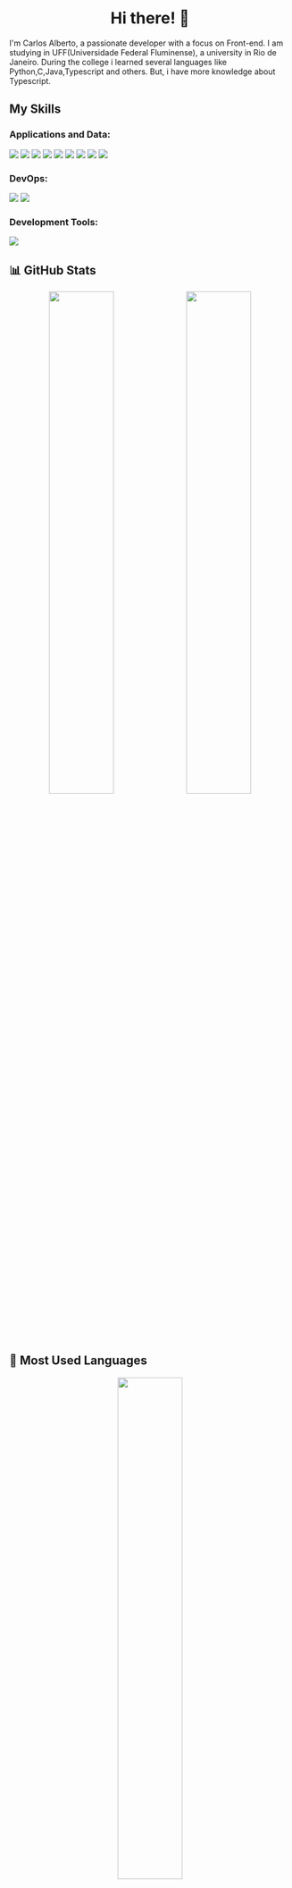 <h1 align="center">Hi there! 👋</h1>

<p>I'm Carlos Alberto, a passionate developer with a focus on Front-end. I am studying in UFF(Universidade Federal Fluminense), a university in Rio de Janeiro.
During the college i learned several languages like Python,C,Java,Typescript and others. But, i have more knowledge about Typescript.
</p>


</p>

## My Skills

### Applications and Data:
<p>
  <img src="https://img.shields.io/badge/Python-3776AB?style=for-the-badge&logo=python&logoColor=white"/>
  <img src="https://img.shields.io/badge/C-00599C?style=for-the-badge&logo=c&logoColor=white"/>
  <img src="https://img.shields.io/badge/Java-007396?style=for-the-badge&logo=java&logoColor=white"/>
  <img src="https://img.shields.io/badge/HTML5-E34F26?style=for-the-badge&logo=html5&logoColor=white"/>
  <img src="https://img.shields.io/badge/CSS3-1572B6?style=for-the-badge&logo=css3&logoColor=white"/>
  <img src="https://img.shields.io/badge/React-20232A?style=for-the-badge&logo=react&logoColor=61DAFB"/>
  <img src="https://img.shields.io/badge/JavaScript-F7DF1E?style=for-the-badge&logo=javascript&logoColor=black"/>
  <img src="https://img.shields.io/badge/Node.js-339933?style=for-the-badge&logo=node.js&logoColor=white"/>
  <img src="https://img.shields.io/badge/Prisma-2D3748?style=for-the-badge&logo=prisma&logoColor=white"/>
</p>

### DevOps:
<p>
  <img src="https://img.shields.io/badge/Git-F05032?style=for-the-badge&logo=git&logoColor=white"/>
  <img src="https://img.shields.io/badge/GitHub-181717?style=for-the-badge&logo=github&logoColor=white"/>
</p>

### Development Tools:
<p>
  <img src="https://img.shields.io/badge/VS%20Code-007ACC?style=for-the-badge&logo=visual-studio-code&logoColor=white"/>
</p>


## 📊 GitHub Stats

<p align="center">
  <img width="48%" src="https://github-readme-stats.vercel.app/api?username=carlosjr04&show_icons=true&theme=dracula" />
  <img width="48%" src="https://github-readme-streak-stats.herokuapp.com/?user=carlosjr04&theme=dracula" />
</p>

## 📌 Most Used Languages

<p align="center">
  <img width="48%" src="https://github-readme-stats.vercel.app/api/top-langs/?username=carlosjr04&layout=compact&langs_count=10&theme=dracula" />
</p>

## 📫 Connect with me:

[![Gmail](https://img.shields.io/badge/-Gmail-D14836?style=flat&logo=gmail&logoColor=white)](mailto:carlosjr0421@gmail.com)
[![LinkedIn](https://img.shields.io/badge/-LinkedIn-0077B5?style=flat&logo=linkedin&logoColor=white)](https://www.linkedin.com/in/carlos-alberto-júnior-88998b202/)
[![Discord](https://img.shields.io/badge/-Discord-5865F2?style=flat&logo=discord&logoColor=white)](https://discordapp.com/users/eddd2104)


